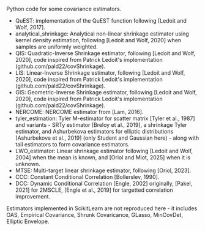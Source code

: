 Python code for some covariance estimators.

* QuEST: implementation of the QuEST function following [Ledoit and Wolf, 2017].
* analytical_shrinkage: Analytical non-linear shrinkage estimator using kernel density estimation, following [Ledoit and Wolf, 2020] when samples are uniformly weighted.
* QIS: Quadratic-Inverse Shrinkage estimator, following [Ledoit and Wolf, 2020], code inspired from Patrick Ledoit's implementation (github.com/pald22/covShrinkage).
* LIS: Linear-Inverse Shrinkage estimator, following [Ledoit and Wolf, 2020], code inspired from Patrick Ledoit's implementation (github.com/pald22/covShrinkage).
* GIS: Geometric-Inverse Shrinkage estimator, following [Ledoit and Wolf, 2020], code inspired from Patrick Ledoit's implementation (github.com/pald22/covShrinkage).
* NERCOME: NERCOME estimator from [Lam, 2016].
* tyler_estimation: Tyler M-estimator for scatter matrix [Tyler et al., 1987] and variants - SRTy estimator [Breloy et al., 2019], a shrinkage Tyler estimator, and Ashurbekova estimators for elliptic distributions [Ashurbekova et al., 2019] (only Student and Gaussian here) - along with tail estimators to form covariance estimators.
* LWO_estimator: Linear shrinkage estimator following [Ledoit and Wolf, 2004] when the mean is known, and [Oriol and Miot, 2025] when it is unknown.
* MTSE:	Multi-target linear shrinkage estimator, following [Oriol, 2023].
* CCC: Constant Conditional Correlation [Bollerslev, 1990].
* DCC: Dynamic Conditional Correlation [Engle, 2002] originally, [Pakel, 2021] for 2MSCLE, [Engle et al., 2019] for targetted correlation improvement.


Estimators implemented in ScikitLearn are not reproduced here - it includes OAS, Empirical Covariance, Shrunk Covaricance, GLasso, MinCovDet, Elliptic Envelope.
